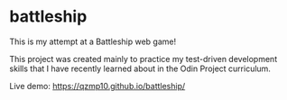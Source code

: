 # battleship

This is my attempt at a Battleship web game!

This project was created mainly to practice my test-driven development skills that I have recently learned about in the Odin Project curriculum.

Live demo: https://qzmp10.github.io/battleship/
